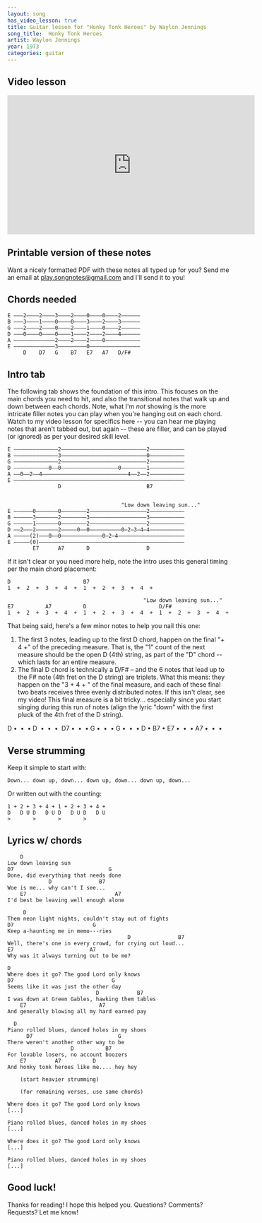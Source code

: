 ```yaml
---
layout: song
has_video_lesson: true
title: Guitar lesson for "Honky Tonk Heroes" by Waylon Jennings
song_title:  Honky Tonk Heroes
artist: Waylon Jennings
year: 1973
categories: guitar
---
```


## Video lesson

<iframe width="560" height="315" src="https://www.youtube.com/embed/Xvh4sem4kSA" frameborder="0" allowfullscreen></iframe>

## Printable version of these notes

Want a nicely formatted PDF with these notes all typed up for you? Send me an email at play.songnotes@gmail.com and I'll send it to you!

## Chords needed

    E –––2––––2––––3––––2––––0––––0––––2––––––
    B –––3––––1––––0––––0––––3––––2––––3––––––
    G –––2––––2––––0––––2––––1––––0––––2––––––
    D –––0––––0––––0––––1––––2––––2––––4––––––
    A –––––––––––––2––––2––––2––––0–––––––––––
    E –––––––––––––3–––––––––0––––––––––––––––
         D    D7   G    B7   E7   A7   D/F#   

## Intro tab

The following tab shows the foundation of this intro. This focuses on the main chords you need to hit, and also the transitional notes that walk up and down between each chords. Note, what I'm _not_ showing is the more intricate filler notes you can play when you're hanging out on each chord. Watch to my video lesson for specifics here -- you can hear me playing notes that aren't tabbed out, but again -- these are filler, and can be played (or ignored) as per your desired skill level.

    E ––––––––––––––2–––––––––––––––––––––––––––2–––––––––––
    B ––––––––––––––3–––––––––––––––––––––––––––0–––––––––––
    G ––––––––––––––2–––––––––––––––––––––––––––2–––––––––––
    D –––––––––––0––0––––––––––––––––––0––––––––1–––––––––––
    A ––0––2––4–––––––––––––––––––––––––––4––2––2–––––––––––
    E ––––––––––––––––––––––––––––––––––––––––––––––––––––––
                    D                           B7

                    
                                        "Low down leaving sun..."
    E ––––––0–––––––0––––––––2––––––––––––––––––2–––––––––––
    B ––––––3–––––––2––––––––3––––––––––––––––––3–––––––––––
    G ––––––1–––––––0––––––––2––––––––––––––––––2–––––––––––
    D ––2–––2–––––––2–––––0––0––––––––––0–2–3–4–4–––––––––––
    A –––––(2)–––0––0–––––––––––––0–2–4–––––––––––––––––––––
    E –––––(0)––––––––––––––––––––––––––––––––––––––––––––––
            E7      A7       D                  D

If it isn't clear or you need more help, note the intro uses this general timing per the main chord placement:

    D                       B7
    1  +  2  +  3  +  4  +  1  +  2  +  3  +  4  +  

                                               "Low down leaving sun..."
    E7          A7          D                       D/F#
    1  +  2  +  3  +  4  +  1  +  2  +  3  +  4  +  1  +  2  +  3  +  4  +  

That being said, here's a few minor notes to help you nail this one:

1. The first 3 notes, leading up to the first D chord, happen on the final "+ 4 +" of the preceding measure. That is, the "1" count of the next measure should be the open D (4th) string, as part of the "D" chord -- which lasts for an entire measure.
2. The final D chord is technically a D/F# – and the 6 notes that lead up to the F# note (4th fret on the D string) are triplets. What this means: they happen on the "3 + 4 + " of the final measure, and each of these final two beats receives three evenly distributed notes. If this isn't clear, see my video! This final measure is a bit tricky... especially since you start singing during this run of notes (align the lyric "down" with the first pluck of the 4th fret of the D string).


D  •  •  •  D  •  •  •  D7 •  •  •  G  •  •  •
G  •  •  •  D  •  B7 •  E7 •  •  •  A7 •  •  •

## Verse strumming

Keep it simple to start with:

    Down... down up, down... down up, down... down up, down...

Or written out with the counting:

    1 + 2 + 3 + 4 + 1 + 2 + 3 + 4 +
    D   D U D   D U D   D U D   D U
    >       >       >       >

## Lyrics w/ chords

        D
    Low down leaving sun
    D7                              G
    Done, did everything that needs done
                 D               B7
    Woe is me... why can't I see...
        E7                            A7                
    I'd best be leaving well enough alone

         D
    Them neon light nights, couldn't stay out of fights
    D7                         G
    Keep a-haunting me in memo---ries
                                          D               B7
    Well, there's one in every crowd, for crying out loud...
    E7                        A7
    Why was it always turning out to be me?

    D                    
    Where does it go? The good Lord only knows
    D7                               G
    Seems like it was just the other day
                                D            B7
    I was down at Green Gables, hawking them tables
        E7                       A7
    And generally blowing all my hard earned pay

      D                         
    Piano rolled blues, danced holes in my shoes
          D7                           G
    There weren't another other way to be
                        D          B7
    For lovable losers, no account boozers
        E7         A7          D         
    And honky tonk heroes like me.... hey hey

        (start heavier strumming)

        (for remaining verses, use same chords)

    Where does it go? The good Lord only knows
    [...]

    Piano rolled blues, danced holes in my shoes
    [...]

    Where does it go? The good Lord only knows
    [...]

    Piano rolled blues, danced holes in my shoes
    [...]


## Good luck!

Thanks for reading! I hope this helped you. Questions? Comments? Requests? Let me know!
